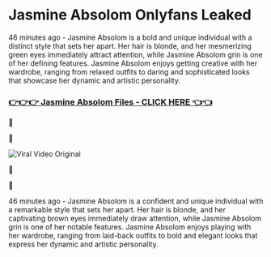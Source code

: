# Jasmine Absolom Onlyfans Leaked

<p>46 minutes ago - Jasmine Absolom is a bold and unique individual with a distinct style that sets her apart. Her hair is blonde, and her mesmerizing green eyes immediately attract attention, while Jasmine Absolom grin is one of her defining features. Jasmine Absolom enjoys getting creative with her wardrobe, ranging from relaxed outfits to daring and sophisticated looks that showcase her dynamic and artistic personality.</p><p>
<h3><a href="https://fansleaks.com-getfree.pro/jasmine-absolom" rel="nofollow">👉👉👉 Jasmine Absolom Files - CLICK HERE 👈👈</a></h3>
<p>🔻</p>
<p>🔻</p> <p>
<a href="https://fansleaks.com-getfree.pro/jasmine-absolom" rel="nofollow"><img src="https://i.imgur.com/0ZbtXZ5.gif" alt="Viral Video Original" style="max-width: 100%; display: inline-block;" data-target="animated-image.originalImage"></a>
<p>🔻</p>
<p>🔻</p> <p>46 minutes ago - Jasmine Absolom is a confident and unique individual with a remarkable style that sets her apart. Her hair is blonde, and her captivating brown eyes immediately draw attention, while Jasmine Absolom grin is one of her notable features. Jasmine Absolom enjoys playing with her wardrobe, ranging from laid-back outfits to bold and elegant looks that express her dynamic and artistic personality.</p>